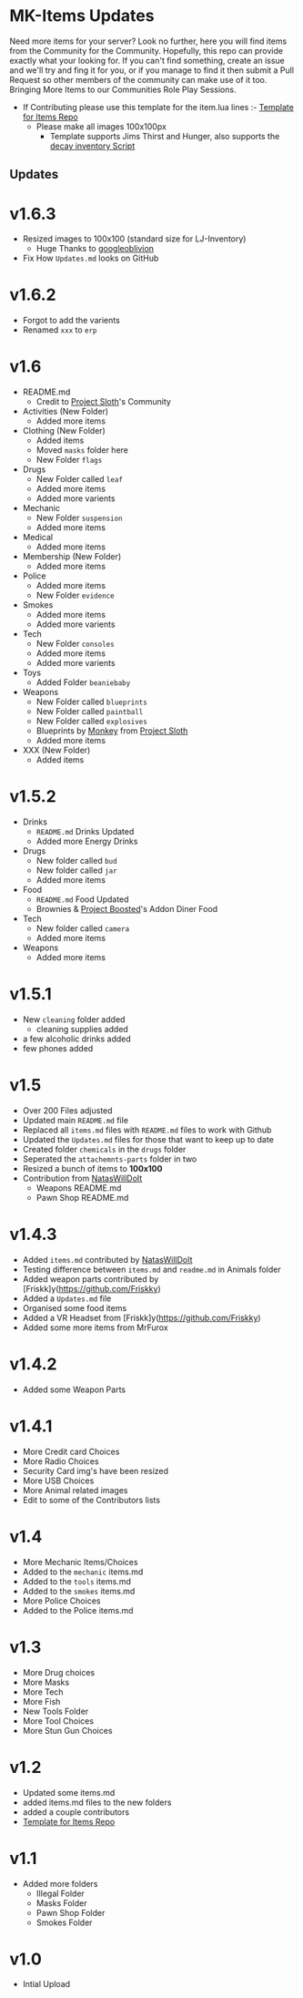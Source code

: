 # MK-Items Updates
Need more items for your server? Look no further, here you will find items from the Community for the Community. Hopefully, this repo can provide exactly what your looking for.
If you can't find something, create an issue and we'll try and fing it for you, or if you manage to find it then submit a Pull Request so other members of the community can make use of it too.
Bringing More Items to our Communities Role Play Sessions.

- If Contributing please use this template for the item.lua lines :- [Template for Items Repo](https://codepen.io/lilphantom25/pen/RwQEvWL?editors=1000)
  + Please make all images 100x100px
    + Template supports Jims Thirst and Hunger, also supports the [decay inventory Script](https://github.com/tnj-development/inventory)

## Updates ##

# v1.6.3
 - Resized images to 100x100 (standard size for LJ-Inventory)
   + Huge Thanks to [googleoblivion](https://github.com/googleoblivion)
 - Fix How `Updates.md` looks on GitHub

# v1.6.2
 - Forgot to add the varients
 - Renamed `xxx` to `erp`

# v1.6
 - README.md
   + Credit to [Project Sloth](https://github.com/Project-Sloth)'s Community
 - Activities (New Folder)
   + Added more items
 - Clothing (New Folder)
   + Added items
   + Moved `masks` folder here
   + New Folder `flags`
 - Drugs
   + New Folder called `leaf`
   + Added more items
   + Added more varients
 - Mechanic
   + New Folder `suspension`
   + Added more items
 - Medical
   + Added more items
 - Membership (New Folder)
   + Added more items
 - Police
   + Added more items
   + New Folder `evidence`
 - Smokes
   + Added more items
   + Added more varients
 - Tech
   + New Folder `consoles`
   + Added more items
   + Added more varients
 - Toys
   + Added Folder `beaniebaby`
 - Weapons
   + New Folder called `blueprints`
   + New Folder called `paintball`
   + New Folder called `explosives`
   + Blueprints by [Monkey](https://github.com/MonkeyWhisper) from [Project Sloth](https://github.com/Project-Sloth)
   + Added more items
 - XXX (New Folder)
   + Added items

# v1.5.2
 - Drinks
   + `README.md` Drinks Updated
   + Added more Energy Drinks
 - Drugs
   + New folder called `bud`
   + New folder called `jar`
   + Added more items
 - Food
   + `README.md` Food Updated
   + Brownies & [Project Boosted](https://discord.gg/TrvAhGvDs3)'s Addon Diner Food
 - Tech
   + New folder called `camera`
   + Added more items
 - Weapons
   + Added more items
  
# v1.5.1
 - New `cleaning` folder added
   + cleaning supplies added
 - a few alcoholic drinks added
 - few phones added

# v1.5
 - Over 200 Files adjusted
 - Updated main `README.md` file
 - Replaced all `items.md` files with `README.md` files to work with Github
 - Updated the `Updates.md` files for those that want to keep up to date
 - Created folder `chemicals` in the `drugs` folder
 - Seperated the `attachemnts-parts` folder in two
 - Resized a bunch of items to **100x100**
 - Contribution from [NatasWillDoIt](https://github.com/NatasWillDoIt)
   + Weapons README.md
   + Pawn Shop README.md

# v1.4.3
 - Added `items.md` contributed by [NatasWillDoIt](https://github.com/NatasWillDoIt)
 - Testing difference between `items.md` and `readme.md` in Animals folder
 - Added weapon parts contributed by [Friskk]y(https://github.com/Friskky)
 - Added a `Updates.md` file
 - Organised some food items
 - Added a VR Headset from [Friskk]y(https://github.com/Friskky)
 - Added some more items from MrFurox

# v1.4.2
 - Added some Weapon Parts

# v1.4.1
 - More Credit card Choices
 - More Radio Choices
 - Security Card img's have been resized
 - More USB Choices
 - More Animal related images
 - Edit to some of the Contributors lists

# v1.4
 - More Mechanic Items/Choices
 - Added to the `mechanic` items.md
 - Added to the `tools` items.md
 - Added to the `smokes` items.md
 - More Police Choices
 - Added to the Police items.md

# v1.3
 - More Drug choices
 - More Masks
 - More Tech
 - More Fish
 - New Tools Folder
 - More Tool Choices
 - More Stun Gun Choices

# v1.2
 - Updated some items.md
 - added items.md files to the new folders
 - added a couple contributors
 - [Template for Items Repo](https://codepen.io/lilphantom25/pen/RwQEvWL?editors=1000)

# v1.1
 - Added more folders
   + Illegal Folder
   + Masks Folder
   + Pawn Shop Folder
   + Smokes Folder

# v1.0
 - Intial Upload